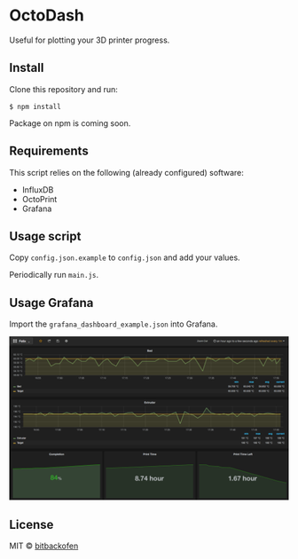 # OctoDash

Useful for plotting your 3D printer progress.

## Install

Clone this repository and run:

```
$ npm install
```

Package on npm is coming soon.

## Requirements

This script relies on the following (already configured) software:

- InfluxDB
- OctoPrint
- Grafana

## Usage script

Copy `config.json.example` to `config.json` and add your values.

Periodically run `main.js`.

## Usage Grafana

Import the `grafana_dashboard_example.json` into Grafana.

![](https://github.com/bitbackofen/OctoDash/raw/master/screenshots/grafana.png)

## License

MIT © [bitbackofen](http://bitbackofen.de/)
